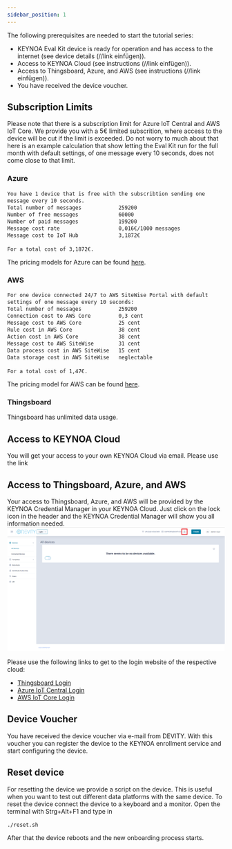 ```yaml
---
sidebar_position: 1
---
```

The following prerequisites are needed to start the tutorial series:
- KEYNOA Eval Kit device is ready for operation and has access to the internet (see device details (//link einfügen)).
- Access to KEYNOA Cloud (see instructions (//link einfügen)).
- Access to Thingsboard, Azure, and AWS (see instructions (//link einfügen)).
- You have received the device voucher.

## Subscription Limits 
Please note that there is a subscription limit for Azure IoT Central and AWS IoT Core. We provide you with a 5€ limited subscrition, where access to the device will be cut if the limit is exceeded. Do not worry to much about that here is an example calculation that show letting the Eval Kit run for the full month with default settings, of one message every 10 seconds, does not come close to that limit.

### Azure
    You have 1 device that is free with the subscribtion sending one message every 10 seconds.
    Total number of messages            259200
    Number of free messages             60000
    Number of paid messages             199200
    Message cost rate                   0,016€/1000 messages
    Message cost to IoT Hub             3,1872€

    For a total cost of 3,1872€.

The pricing models for Azure can be found [here](https://azure.microsoft.com/de-de/pricing/details/iot-central/).

### AWS
    For one device connected 24/7 to AWS SiteWise Portal with default settings of one message every 10 seconds:
    Total number of messages            259200
    Connection cost to AWS Core         0,3 cent
    Message cost to AWS Core            25 cent
    Rule cost in AWS Core               38 cent
    Action cost in AWS Core             38 cent
    Message cost to AWS SiteWise        31 cent
    Data process cost in AWS SiteWise   15 cent
    Data storage cost in AWS SiteWise   neglectable
    
    For a total cost of 1,47€.

The pricing model for AWS can be found [here](https://aws.amazon.com/iot-core/pricing/).

### Thingsboard
Thingsboard has unlimited data usage.

## Access to KEYNOA Cloud
You will get your access to your own KEYNOA Cloud via email. Please use the link 

## Access to Thingsboard, Azure, and AWS
Your access to Thingsboard, Azure, and AWS will be provided by the KEYNOA Credential Manager in your KEYNOA Cloud.
Just click on the lock icon in the header and the KEYNOA Credential Manager will show you all information needed. 
![Prerequisite](/img/Prerequisite/Credential-Manager-1.png)

Please use the following links to get to the login website of the respective cloud:
- [Thingsboard Login](https://thingsboard.cloud/login)
- [Azure IoT Central Login](https://apps.azureiotcentral.com/home)
- [AWS IoT Core Login](https://aws.amazon.com/de/iot-core/)

## Device Voucher
You have received the device voucher via e-mail from DEVITY. With this voucher you can register the device to the KEYNOA enrollment service and start configuring the device.

## Reset device

For resetting the device we provide a script on the device. This is useful when you want to test out different data platforms with the same device. To reset the device connect the device to a keyboard and a monitor. Open the terminal with Strg+Alt+F1 and type in 
    
    ./reset.sh

After that the device reboots and the new onboarding process starts.